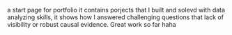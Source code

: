 a start page for portfolio
it contains porjects that I built and solevd with data analyzing skills, 
it shows how I answered challenging questions that lack of visibility or robust causal evidence.
Great work so far haha
